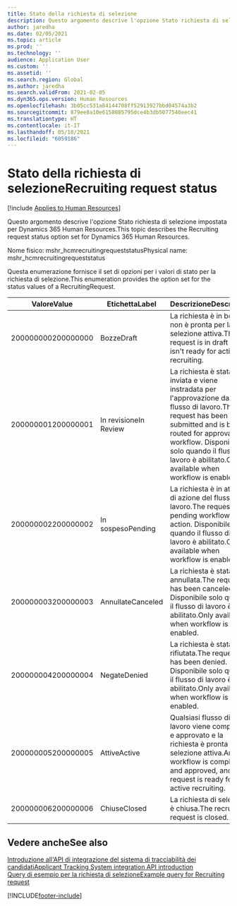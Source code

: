```yaml
---
title: Stato della richiesta di selezione
description: Questo argomento descrive l'opzione Stato richiesta di selezione impostata per Dynamics 365 Human Resources.
author: jaredha
ms.date: 02/05/2021
ms.topic: article
ms.prod: ''
ms.technology: ''
audience: Application User
ms.custom: ''
ms.assetid: ''
ms.search.region: Global
ms.author: jaredha
ms.search.validFrom: 2021-02-05
ms.dyn365.ops.version: Human Resources
ms.openlocfilehash: 3b05cc531a84144708ff52913927bbd04574a3b2
ms.sourcegitcommit: 879ee8a10e6158885795dce4b3db5077540eec41
ms.translationtype: HT
ms.contentlocale: it-IT
ms.lasthandoff: 05/18/2021
ms.locfileid: "6059186"
---
```

# <a name="recruiting-request-status"></a><span data-ttu-id="15469-103">Stato della richiesta di selezione</span><span class="sxs-lookup"><span data-stu-id="15469-103">Recruiting request status</span></span>

[!include [Applies to Human Resources](../includes/applies-to-hr.md)]

<span data-ttu-id="15469-104">Questo argomento descrive l'opzione Stato richiesta di selezione impostata per Dynamics 365 Human Resources.</span><span class="sxs-lookup"><span data-stu-id="15469-104">This topic describes the Recruiting request status option set for Dynamics 365 Human Resources.</span></span>

<span data-ttu-id="15469-105">Nome fisico: mshr_hcmrecruitingrequeststatus</span><span class="sxs-lookup"><span data-stu-id="15469-105">Physical name: mshr_hcmrecruitingrequeststatus</span></span>

<span data-ttu-id="15469-106">Questa enumerazione fornisce il set di opzioni per i valori di stato per la richiesta di selezione.</span><span class="sxs-lookup"><span data-stu-id="15469-106">This enumeration provides the option set for the status values of a RecruitingRequest.</span></span>

| <span data-ttu-id="15469-107">Valore</span><span class="sxs-lookup"><span data-stu-id="15469-107">Value</span></span> | <span data-ttu-id="15469-108">Etichetta</span><span class="sxs-lookup"><span data-stu-id="15469-108">Label</span></span> | <span data-ttu-id="15469-109">Descrizione</span><span class="sxs-lookup"><span data-stu-id="15469-109">Description</span></span> |
| --- | --- | --- |
| <span data-ttu-id="15469-110">200000000</span><span class="sxs-lookup"><span data-stu-id="15469-110">200000000</span></span> | <span data-ttu-id="15469-111">Bozze</span><span class="sxs-lookup"><span data-stu-id="15469-111">Draft</span></span> | <span data-ttu-id="15469-112">La richiesta è in bozza e non è pronta per la selezione attiva.</span><span class="sxs-lookup"><span data-stu-id="15469-112">The request is in draft and isn't ready for active recruiting.</span></span> |
| <span data-ttu-id="15469-113">200000001</span><span class="sxs-lookup"><span data-stu-id="15469-113">200000001</span></span> | <span data-ttu-id="15469-114">In revisione</span><span class="sxs-lookup"><span data-stu-id="15469-114">In Review</span></span> | <span data-ttu-id="15469-115">La richiesta è stata inviata e viene instradata per l'approvazione dal flusso di lavoro.</span><span class="sxs-lookup"><span data-stu-id="15469-115">The request has been submitted and is being routed for approval by workflow.</span></span> <span data-ttu-id="15469-116">Disponibile solo quando il flusso di lavoro è abilitato.</span><span class="sxs-lookup"><span data-stu-id="15469-116">Only available when workflow is enabled.</span></span> |
| <span data-ttu-id="15469-117">200000002</span><span class="sxs-lookup"><span data-stu-id="15469-117">200000002</span></span> | <span data-ttu-id="15469-118">In sospeso</span><span class="sxs-lookup"><span data-stu-id="15469-118">Pending</span></span> | <span data-ttu-id="15469-119">La richiesta è in attesa di azione del flusso di lavoro.</span><span class="sxs-lookup"><span data-stu-id="15469-119">The request is pending workflow action.</span></span> <span data-ttu-id="15469-120">Disponibile solo quando il flusso di lavoro è abilitato.</span><span class="sxs-lookup"><span data-stu-id="15469-120">Only available when workflow is enabled.</span></span> |
| <span data-ttu-id="15469-121">200000003</span><span class="sxs-lookup"><span data-stu-id="15469-121">200000003</span></span> | <span data-ttu-id="15469-122">Annullate</span><span class="sxs-lookup"><span data-stu-id="15469-122">Canceled</span></span> | <span data-ttu-id="15469-123">La richiesta è stata annullata.</span><span class="sxs-lookup"><span data-stu-id="15469-123">The request has been canceled.</span></span> <span data-ttu-id="15469-124">Disponibile solo quando il flusso di lavoro è abilitato.</span><span class="sxs-lookup"><span data-stu-id="15469-124">Only available when workflow is enabled.</span></span> |
| <span data-ttu-id="15469-125">200000004</span><span class="sxs-lookup"><span data-stu-id="15469-125">200000004</span></span> | <span data-ttu-id="15469-126">Negate</span><span class="sxs-lookup"><span data-stu-id="15469-126">Denied</span></span> | <span data-ttu-id="15469-127">La richiesta è stata rifiutata.</span><span class="sxs-lookup"><span data-stu-id="15469-127">The request has been denied.</span></span> <span data-ttu-id="15469-128">Disponibile solo quando il flusso di lavoro è abilitato.</span><span class="sxs-lookup"><span data-stu-id="15469-128">Only available when workflow is enabled.</span></span> |
| <span data-ttu-id="15469-129">200000005</span><span class="sxs-lookup"><span data-stu-id="15469-129">200000005</span></span> | <span data-ttu-id="15469-130">Attive</span><span class="sxs-lookup"><span data-stu-id="15469-130">Active</span></span> | <span data-ttu-id="15469-131">Qualsiasi flusso di lavoro viene completato e approvato e la richiesta è pronta per la selezione attiva.</span><span class="sxs-lookup"><span data-stu-id="15469-131">Any workflow is completed and approved, and the request is ready for active recruiting.</span></span> |
| <span data-ttu-id="15469-132">200000006</span><span class="sxs-lookup"><span data-stu-id="15469-132">200000006</span></span> | <span data-ttu-id="15469-133">Chiuse</span><span class="sxs-lookup"><span data-stu-id="15469-133">Closed</span></span> | <span data-ttu-id="15469-134">La richiesta di selezione è chiusa.</span><span class="sxs-lookup"><span data-stu-id="15469-134">The recruiting request is closed.</span></span> |

## <a name="see-also"></a><span data-ttu-id="15469-135">Vedere anche</span><span class="sxs-lookup"><span data-stu-id="15469-135">See also</span></span>

[<span data-ttu-id="15469-136">Introduzione all'API di integrazione del sistema di tracciabilità dei candidati</span><span class="sxs-lookup"><span data-stu-id="15469-136">Applicant Tracking System integration API introduction</span></span>](hr-admin-integration-ats-api-introduction.md)<br>
[<span data-ttu-id="15469-137">Query di esempio per la richiesta di selezione</span><span class="sxs-lookup"><span data-stu-id="15469-137">Example query for Recruiting request</span></span>](hr-admin-integration-ats-api-recruiting-request-example-query.md)


[!INCLUDE[footer-include](../includes/footer-banner.md)]